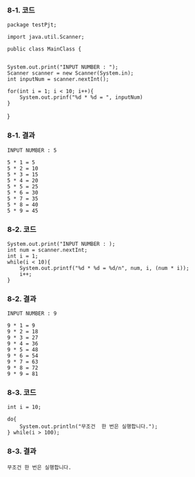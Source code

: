 ### 8-1. 코드

    package testPjt;

    import java.util.Scanner;

    public class MainClass {

    
    System.out.print("INPUT NUMBER : ");
    Scanner scanner = new Scanner(System.in);
    int inputNum = scanner.nextInt();

    for(int i = 1; i < 10; i++){
        System.out.prinf("%d * %d = ", inputNum)
    }
}

### 8-1. 결과

    INPUT NUMBER : 5

    5 * 1 = 5
    5 * 2 = 10
    5 * 3 = 15
    5 * 4 = 20
    5 * 5 = 25
    5 * 6 = 30
    5 * 7 = 35
    5 * 8 = 40
    5 * 9 = 45

### 8-2. 코드

    System.out.print("INPUT NUMBER : );
    int num = scanner.nextInt;
    int i = 1;
    while(i < 10){
        System.out.printf("%d * %d = %d/n", num, i, (num * i));
        i++;
    }

### 8-2. 결과

    INPUT NUMBER : 9

    9 * 1 = 9
    9 * 2 = 18
    9 * 3 = 27
    9 * 4 = 36
    9 * 5 = 48
    9 * 6 = 54
    9 * 7 = 63
    9 * 8 = 72
    9 * 9 = 81


### 8-3. 코드

    int i = 10;

    do{
        System.out.println("무조건  한 번은 실행합니다.");
    } while(i > 100);


### 8-3. 결과

    무조건 한 번은 실행합니다.

